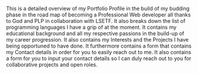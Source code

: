 This is a detailed overview of my Portfolio Profile in the build of my budding phase in the road map of becoming a Professional Web developer all thanks to God and PLP in collaboration with LSETF. It also breaks down the list of programming languages I have a grip of at the moment. It contains my educational background and all my respective passions in the build-up of my career progression. It also contains my Interests and the Projects I have being opportuned to have done. It furthermore contains a form that contains my Contact details in order for you to easily reach out to me. It also contains a form for you to input your contact details so I can duly reach out to you for collaborative projects and open roles.